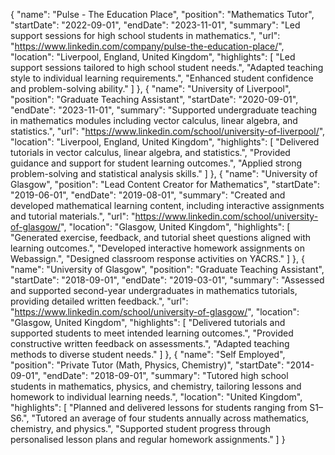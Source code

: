 {
  "name": "Pulse - The Education Place",
  "position": "Mathematics Tutor",
  "startDate": "2022-09-01",
  "endDate": "2023-11-01",
  "summary": "Led support sessions for high school students in mathematics.",
  "url": "https://www.linkedin.com/company/pulse-the-education-place/",
  "location": "Liverpool, England, United Kingdom",
  "highlights": [
    "Led support sessions tailored to high school student needs.",
    "Adapted teaching style to individual learning requirements.",
    "Enhanced student confidence and problem-solving ability."
  ]
},
{
  "name": "University of Liverpool",
  "position": "Graduate Teaching Assistant",
  "startDate": "2020-09-01",
  "endDate": "2023-11-01",
  "summary": "Supported undergraduate teaching in mathematics modules including vector calculus, linear algebra, and statistics.",
  "url": "https://www.linkedin.com/school/university-of-liverpool/",
  "location": "Liverpool, England, United Kingdom",
  "highlights": [
    "Delivered tutorials in vector calculus, linear algebra, and statistics.",
    "Provided guidance and support for student learning outcomes.",
    "Applied strong problem-solving and statistical analysis skills."
  ]
},
{
  "name": "University of Glasgow",
  "position": "Lead Content Creator for Mathematics",
  "startDate": "2019-06-01",
  "endDate": "2019-08-01",
  "summary": "Created and developed mathematical learning content, including interactive assignments and tutorial materials.",
  "url": "https://www.linkedin.com/school/university-of-glasgow/",
  "location": "Glasgow, United Kingdom",
  "highlights": [
    "Generated exercise, feedback, and tutorial sheet questions aligned with learning outcomes.",
    "Developed interactive homework assignments on Webassign.",
    "Designed classroom response activities on YACRS."
  ]
},
{
  "name": "University of Glasgow",
  "position": "Graduate Teaching Assistant",
  "startDate": "2018-09-01",
  "endDate": "2019-03-01",
  "summary": "Assessed and supported second-year undergraduates in mathematics tutorials, providing detailed written feedback.",
  "url": "https://www.linkedin.com/school/university-of-glasgow/",
  "location": "Glasgow, United Kingdom",
  "highlights": [
    "Delivered tutorials and supported students to meet intended learning outcomes.",
    "Provided constructive written feedback on assessments.",
    "Adapted teaching methods to diverse student needs."
  ]
},
{
  "name": "Self Employed",
  "position": "Private Tutor (Math, Physics, Chemistry)",
  "startDate": "2014-09-01",
  "endDate": "2018-09-01",
  "summary": "Tutored high school students in mathematics, physics, and chemistry, tailoring lessons and homework to individual learning needs.",
  "location": "United Kingdom",
  "highlights": [
    "Planned and delivered lessons for students ranging from S1–S6.",
    "Tutored an average of four students annually across mathematics, chemistry, and physics.",
    "Supported student progress through personalised lesson plans and regular homework assignments."
  ]
}
